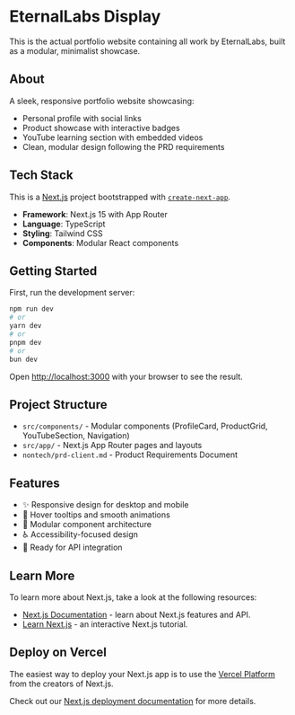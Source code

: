 # EternalLabs Display

This is the actual portfolio website containing all work by EternalLabs, built as a modular, minimalist showcase.

## About

A sleek, responsive portfolio website showcasing:
- Personal profile with social links
- Product showcase with interactive badges
- YouTube learning section with embedded videos
- Clean, modular design following the PRD requirements

## Tech Stack

This is a [Next.js](https://nextjs.org) project bootstrapped with [`create-next-app`](https://nextjs.org/docs/app/api-reference/cli/create-next-app).

- **Framework**: Next.js 15 with App Router
- **Language**: TypeScript
- **Styling**: Tailwind CSS
- **Components**: Modular React components

## Getting Started

First, run the development server:

```bash
npm run dev
# or
yarn dev
# or
pnpm dev
# or
bun dev
```

Open [http://localhost:3000](http://localhost:3000) with your browser to see the result.

## Project Structure

- `src/components/` - Modular components (ProfileCard, ProductGrid, YouTubeSection, Navigation)
- `src/app/` - Next.js App Router pages and layouts
- `nontech/prd-client.md` - Product Requirements Document

## Features

- ✨ Responsive design for desktop and mobile
- 🎯 Hover tooltips and smooth animations
- 📱 Modular component architecture
- ♿ Accessibility-focused design
- 🔄 Ready for API integration

## Learn More

To learn more about Next.js, take a look at the following resources:

- [Next.js Documentation](https://nextjs.org/docs) - learn about Next.js features and API.
- [Learn Next.js](https://nextjs.org/learn) - an interactive Next.js tutorial.

## Deploy on Vercel

The easiest way to deploy your Next.js app is to use the [Vercel Platform](https://vercel.com/new?utm_medium=default-template&filter=next.js&utm_source=create-next-app&utm_campaign=create-next-app-readme) from the creators of Next.js.

Check out our [Next.js deployment documentation](https://nextjs.org/docs/app/building-your-application/deploying) for more details.
